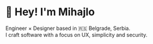 # 👋 Hey! I'm Mihajlo
Engineer &times; Designer based in 🇷🇸 Belgrade, Serbia. <br/>I craft software with a focus on UX, simplicity and security.
